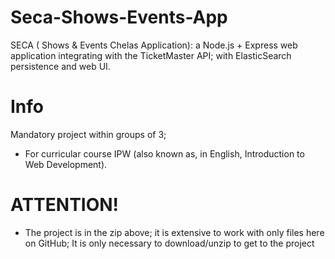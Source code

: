 # Seca-Shows-Events-App
SECA ( Shows & Events Chelas Application): a Node.js + Express web application integrating with the TicketMaster API; with ElasticSearch persistence and web UI.

# Info
Mandatory project within groups of 3; 
- For curricular course IPW (also known as, in English, Introduction to Web Development).

# ATTENTION!
- The project is in the zip above; it is extensive to work with only files here on GitHub; It is only necessary to download/unzip to get to the project
